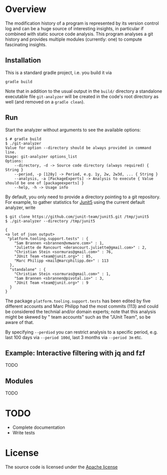 # Overview

The modification history of a program is represented by its version control log and can be a huge source of interesting
insights, in particular if combined with static source code analysis. This program analyses a git history and provides
multiple modules (currently: one) to compute fascinating insights.

## Installation

This is a standard gradle project, i.e. you build it via

```
gradle build
```

Note that in addition to the usual output in the `build/` directory a standalone executable file `git-analyzer` will be
created in the code's root directory as well (and removed on a `gradle clean`).

## Run

Start the analyzer without arguments to see the available options:

```
$ # gradle build
$ ./git-analyzer 
Value for option --directory should be always provided in command line.
Usage: git-analyzer options_list
Options: 
    --directory, -d -> Source code directory (always required) { String }
    --period, -p [128y] -> Period, e.g. 1y, 2w, 2w3d, ... { String }
    --analysis, -a [PackageExperts] -> Analysis to execute { Value should be one of [packageexperts] }
    --help, -h -> Usage info 
```

By default, you only need to provide a directory pointing to a git repository. For example, to gather statistics for
[Junit5](https://github.com/junit-team/junit5) using the current default analyzer, write

```
$ git clone https://github.com/junit-team/junit5.git /tmp/junit5
$ ./git-analyzer --directory /tmp/junit5

{
<a lot of json output>
 "platform.tooling.support.tests" : {
    "Sam Brannen <sbrannen@vmware.com>" : 1,
    "Juliette de Rancourt <derancourt.juliette@gmail.com>" : 2,
    "Christian Stein <sormuras@gmail.com>" : 76,
    "JUnit Team <team@junit.org>" : 85,
    "Marc Philipp <mail@marcphilipp.de>" : 113
  },
  "standalone" : {
    "Christian Stein <sormuras@gmail.com>" : 1,
    "Sam Brannen <sbrannen@pivotal.io>" : 3,
    "JUnit Team <team@junit.org>" : 9
  }
}
```

The package `platform.tooling.support.tests` has been edited by five different accounts and Marc Philipp had the most
commits (113) and could be considered the technial and/or domain experts; note that this analysis might be skewed by "
team accounts" such as the "JUnit Team", so be aware of that.

By specifying `--perdiod` you can restrict analysis to a specific period, e.g. last 100 days via `--period 100d`, last 3
months via `--period 3m` etc.

## Example: Interactive filtering with jq and fzf

TODO

## Modules

TODO

# TODO

- Complete documentation
- Write tests

# License

The source code is licensed under
the [Apache license](https://raw.githubusercontent.com/mlesniak/git-analyzer/main/LICENSE)
